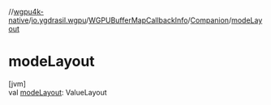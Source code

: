 //[wgpu4k-native](../../../../index.md)/[io.ygdrasil.wgpu](../../index.md)/[WGPUBufferMapCallbackInfo](../index.md)/[Companion](index.md)/[modeLayout](mode-layout.md)

# modeLayout

[jvm]\
val [modeLayout](mode-layout.md): ValueLayout